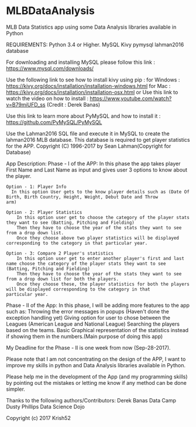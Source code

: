 # MLBDataAnalysis
MLB Data Statistics app using some Data Analysis libraries available in Python

REQUIREMENTS:
  Python 3.4 or Higher.
  MySQL
  Kivy
  pymysql
  lahman2016 database

For downloading and installing MySQL please follow this link : https://www.mysql.com/downloads/

Use the following link to see how to install kivy using pip : 
  for Windows : https://kivy.org/docs/installation/installation-windows.html
  for Mac : https://kivy.org/docs/installation/installation-osx.html
or Use this link to watch the video on how to install : https://www.youtube.com/watch?v=B79miUFD_ss (Credit : Derek Banas)

Use this link to learn more about PyMySQL and how to install it : https://github.com/PyMySQL/PyMySQL

Use the Lahman2016 SQL file and execute it in MySQL to create the lahman2016 MLB database. This database is required to get player statistics for the APP. Copyright (C) 1996-2017 by Sean Lahman(Copyright for Database)

App Description:
Phase - I of the APP:
  In this phase the app takes player First Name and Last Name as input and gives user 3 options to know about the player.
    
    Option - 1: Player Info
      In this option User gets to the know player details such as (Date Of Birth, Birth Country, Height, Weight, Debut Date and Throw         arm)
     
    Option - 2: Player Statistics
        In this option user get to choose the category of the player stats they want to see (Batting, Pitching and Fielding)
        Then they have to choose the year of the stats they want to see from a drop down list.
        Once they choose above two player statistics will be displayed corresponding to the category in that particular year.
        
    Option - 3: Compare 2 Player's statistics
        In this option user get to enter another player's first and last name choose the category of the player stats they want to see             (Batting, Pitching and Fielding)
        Then they have to choose the year of the stats they want to see from a drop down list for both the players.
        Once they choose these, the player statistics for both the players will be displayed corresponding to the category in that                 particular year.
        
Phase - II of the App:
   In this phase, I will be adding more features to the app such as:
    Throwing the error messages in popups (Haven't done the exception handling yet)
    Giving option for user to chose between the Leagues (American League and National League)
    Searching the players based on the teams.
    Basic Graphical representation of the statistics instead if showing them in the numbers.(Main purpose of doing this app)
    
  My Deadline for the Phase - II is one week from now (Sep-28-2017). 
  
 Please note that I am not concentrating on the design of the APP, I want to improve my skills in python and Data Analysis libraries available in Python.
 
Please help me in the development of the App (and my programming skills) by pointing out the mistakes or letting me know if any method can be done simpler.

Thanks to the following authors/Contributors: 
Derek Banas 
Data Camp
Dusty Phillips 
Data Science Dojo

Copyright (c) 2017 Krish52

       
